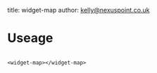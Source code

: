 title:  widget-map
author: kelly@nexuspoint.co.uk
    
#   Useage


```

<widget-map></widget-map>

```	